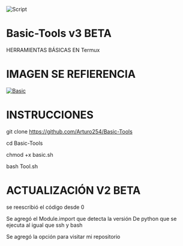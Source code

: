 <p align="centre">
<img src="https://srv5.fireload.com/core/cache/plugins/imageviewer/1010682/df9247e627b8ed96c50e840db6b432a853d5ba474e2417bba4fedd68d956674a/1100x1100_cropped.jpg" alt="Script">
</p>

# Basic-Tools v3 BETA
HERRAMIENTAS BÁSICAS EN Termux 

# IMAGEN SE REFIERENCIA


<a href='https://postimg.cc/m1b9zp93' target='_blank'><img src='https://i.postimg.cc/QC7JzRxz/Basic.png' border='0' alt='Basic'/></a>


# INSTRUCCIONES 
git clone https://github.com/Arturo254/Basic-Tools


cd Basic-Tools 


chmod +x basic.sh 

bash Tool.sh 

# ACTUALIZACIÓN V2 BETA
 

 se reescribió el código desde 0

 Se agregó el Module.import que detecta la versión
De python que se ejecuta al igual que ssh y bash

 Se agregó la opción para visitar mi repositorio


